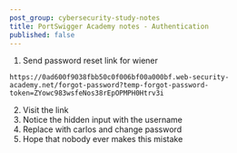 ```yaml
---
post_group: cybersecurity-study-notes
title: PortSwigger Academy notes - Authentication
published: false
---
```

1. Send password reset link for wiener
```
https://0ad600f9038fbb50c0f006bf00a000bf.web-security-academy.net/forgot-password?temp-forgot-password-token=ZYowc983wsfeNos38rEpOPMPH0Htrv3i
```
2. Visit the link
3. Notice the hidden input with the username
4. Replace with carlos and change password
5. Hope that nobody ever makes this mistake
